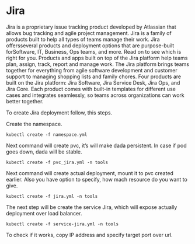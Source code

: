# Jira
  Jira is a proprietary issue tracking product developed by Atlassian that allows bug tracking and agile project management. 
  Jira is a family of products built to help all types of teams manage their work. Jira offersseveral products and deployment options that are purpose-built forSoftware, IT, Business, Ops teams, and more. Read on to see which is right for you.
   Products and apps built on top of the Jira platform help teams plan, assign, track, report and manage work. The Jira platform brings teams together for everything from agile software development and customer support to managing shopping lists and family chores.
Four products are built on the Jira platform: Jira Software, Jira Service Desk, Jira Ops, and Jira Core. Each product comes with built-in templates for different use cases and integrates seamlessly, so teams across organizations can work better together.


To create Jira deployment follow, this steps.

Create the namespace.
```
kubectl create -f namespace.yml
```
 
Next command will create pvc,  it’s  will make dada persistent. In case if pod goes down, dada will be stable.

```
kubectl create -f pvc_jira.yml -n tools
``` 

Next  command will create actual deployment, mount it to pvc created earlier. Also you have option to specify, how mach resource do you want to give. 
```
kubectl create -f jira.yml -n tools
```

The next step will be create the service Jira, which will expose actually deployment over load balancer. 
```
kubectl create -f service-jira.yml -n tools
```

To check if it works, copy IP address and specify target port over url.

